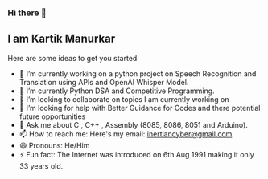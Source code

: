 ### Hi there 👋
## I am Kartik Manurkar 
<!--
**AlphaInertia/AlphaInertia** is a ✨ _special_ ✨ repository because its `README.md` (this file) appears on your GitHub profile.
-->
Here are some ideas to get you started:

- 🔭 I’m currently working on a python project on Speech Recognition and Translation using APIs and OpenAI Whisper Model.
- 🌱 I’m currently Python DSA and Competitive Programming.
- 👯 I’m looking to collaborate on topics I am currently working on
- 🤔 I’m looking for help with Better Guidance for Codes and there potential future opportunities 
- 💬 Ask me about C , C++ , Assembly (8085, 8086, 8051 and Arduino). 
- 📫 How to reach me: Here's my email: inertiancyber@gmail.com
- 😄 Pronouns: He/Him
- ⚡ Fun fact: The Internet was introduced on 6th Aug 1991 making it only 33 years old.

